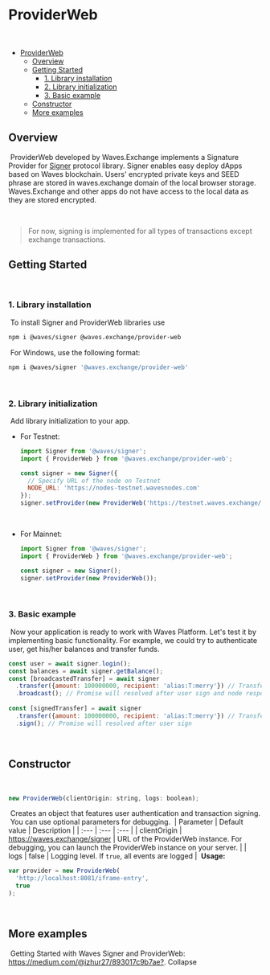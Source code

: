 # ProviderWeb
​
- [ProviderWeb](#providerweb)
  - [Overview](#overview)
  - [Getting Started](#getting-started)
    - [1. Library installation](#1-library-installation)
    - [2. Library initialization](#2-library-initialization)
    - [3. Basic example](#3-basic-example)
  - [Constructor](#constructor)
  - [More examples](#more-examples)
​
<a id="overview"></a>
## Overview
​
ProviderWeb developed by Waves.Exchange implements a Signature Provider for [Signer](https://github.com/wavesplatform/signer) protocol library. Signer enables easy deploy dApps based on Waves blockchain. Users' encrypted private keys and SEED phrase are stored in waves.exchange domain of the local browser storage. Waves.Exchange and other apps do not have access to the local data as they are stored encrypted.

​
> For now, signing is implemented for all types of transactions except exchange transactions.
​
<a id="getting-started"></a>
## Getting Started
​
### 1. Library installation
​
To install Signer and ProviderWeb libraries use
​
```bash
npm i @waves/signer @waves.exchange/provider-web
```
​
For Windows, use the following format:
```bash
npm i @waves/signer '@waves.exchange/provider-web'
```
​
​
### 2. Library initialization
​
Add library initialization to your app.
​
* For Testnet:
​
   ```js
   import Signer from '@waves/signer';
   import { ProviderWeb } from '@waves.exchange/provider-web';

   const signer = new Signer({
     // Specify URL of the node on Testnet
     NODE_URL: 'https://nodes-testnet.wavesnodes.com'
   });
   signer.setProvider(new ProviderWeb('https://testnet.waves.exchange/signer'));
   ```
​
* For Mainnet:
​
   ```js
   import Signer from '@waves/signer';
   import { ProviderWeb } from '@waves.exchange/provider-web';

   const signer = new Signer();
   signer.setProvider(new ProviderWeb());
   ```
​
### 3. Basic example
​
Now your application is ready to work with Waves Platform. Let's test it by implementing basic functionality. For example, we could try to authenticate user, get his/her balances and transfer funds.
​
```js
const user = await signer.login();
const balances = await signer.getBalance();
const [broadcastedTransfer] = await signer
  .transfer({amount: 100000000, recipient: 'alias:T:merry'}) // Transfer 1 WAVES to alias merry
  .broadcast(); // Promise will resolved after user sign and node response
​
const [signedTransfer] = await signer
  .transfer({amount: 100000000, recipient: 'alias:T:merry'}) // Transfer 1 WAVES to alias merry
  .sign(); // Promise will resolved after user sign
```
​
<a id="constructor"></a>
## Constructor
​
```js
new ProviderWeb(clientOrigin: string, logs: boolean);
```
​
Creates an object that features user authentication and transaction signing.
​
You can use optional parameters for debugging.
​
| Parameter | Default value | Description |
| :--- | :--- | :--- |
| clientOrigin | https://waves.exchange/signer | URL of the ProviderWeb instance. For debugging, you can launch the ProviderWeb instance on your server. |
| logs | false | Logging level. If `true`, all events are logged |
​
**Usage:**
​
```js
var provider = new ProviderWeb(
  'http://localhost:8081/iframe-entry',
  true
);
```
​
<a id="More Examples"></a>
## More examples
​
Getting Started with Waves Signer and ProviderWeb: <https://medium.com/@izhur27/893017c9b7ae?>.
Collapse








